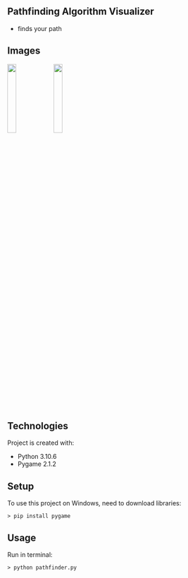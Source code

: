 ## Pathfinding Algorithm Visualizer
* finds your path

## Images
<p float="left">
  <img src="/images/newsletter1.jpeg" width=20% height=20% />
  <img src="/images/newsletter2.jpeg" width=20% height=20% />
</p>

## Technologies
Project is created with:
* Python 3.10.6
* Pygame 2.1.2

## Setup
To use this project on Windows, need to download libraries:
```
> pip install pygame
```

## Usage
Run in terminal:
```
> python pathfinder.py
```
